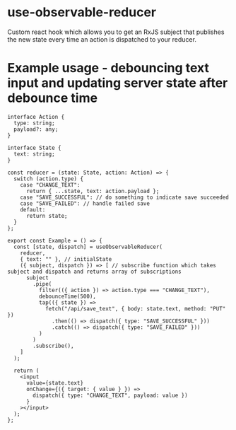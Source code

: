 # use-observable-reducer

Custom react hook which allows you to get an RxJS subject that publishes the new state every time an action is dispatched to your reducer.

# Example usage - debouncing text input and updating server state after debounce time

```
interface Action {
  type: string;
  payload?: any;
}

interface State {
  text: string;
}

const reducer = (state: State, action: Action) => {
  switch (action.type) {
    case "CHANGE_TEXT":
      return { ...state, text: action.payload };
    case "SAVE_SUCCESSFUL": // do something to indicate save succeeded
    case "SAVE_FAILED": // handle failed save
    default:
      return state;
  }
};

export const Example = () => {
  const [state, dispatch] = useObservableReducer(
    reducer,
    { text: "" }, // initialState
    ({ subject, dispatch }) => [ // subscribe function which takes subject and dispatch and returns array of subscriptions
      subject
        .pipe(
          filter(({ action }) => action.type === "CHANGE_TEXT"),
          debounceTime(500),
          tap(({ state }) =>
            fetch("/api/save_text", { body: state.text, method: "PUT" })
              .then(() => dispatch({ type: "SAVE_SUCCESSFUL" }))
              .catch(() => dispatch({ type: "SAVE_FAILED" }))
          )
        )
        .subscribe(),
    ]
  );

  return (
    <input
      value={state.text}
      onChange={({ target: { value } }) =>
        dispatch({ type: "CHANGE_TEXT", payload: value })
      }
    ></input>
  );
};
```
